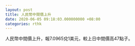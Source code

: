 ```yaml
---
layout: post
title: 人民幣中間價上升
date: 2020-06-05 09:18:03.000000000 +08:00
categories: rthk
---
```


人民幣中間價上升，報7.0965兌1美元，較上日中間價高47點子。
